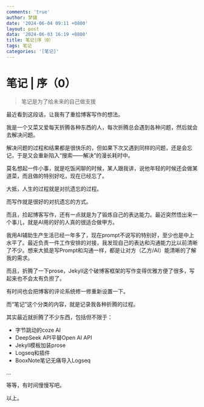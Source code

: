 ```yaml
---
comments: 'true'
author: 梦貘
date: '2024-06-04 09:11 +0800'
layout: post
data: '2024-06-03 16:19 +0800'
title: 笔记|序（0）
tags: 笔记
categories: '[笔记]'
---
```


# 笔记 | 序（0）

> 笔记是为了给未来的自己做支援

最近看到这段话，让我有了重拾博客写作的想法。

我是一个又菜又爱每天折腾各种东西的人，每次折腾总会遇到各种问题，然后就会去解决问题。

解决问题的过程和结果都是很快乐的，但如果下次又遇到同样的问题，还是会忘记，于是又会重新陷入“搜索——解决”的漫长耗时中。

莫名想起一件小事，就是吃饭闲聊的时候，某人跟我讲，说他年轻的时候还会做某道菜，而且做的特别好吃，现在已经忘了。

大抵，人生的过程就是对抗遗忘的过程。

而写作就是很好的对抗遗忘的方式。

而且，捡起博客写作，还有一点就是为了锻炼自己的表达能力。最近突然悟出来一个事儿，就是AI用的好的人真的很适合做甲方。

我用AI辅助生产生活已经一年多了，现在prompt不说写的特别好，至少也是中上水平了。最近负责一件工作安排的对接，我发现自己的表达和沟通能力比以前清晰了不少。想来大抵是写Prompt和沟通一样，都是让对方（乙方/AI）能清晰的了解我的需求。

而且，折腾了一下prose，Jekyll这个破博客框架的写作变得优雅方便了很多，写起来也不会太有负担了。

有时间也会把博客的评论系统修一修重新设置一下。

而“笔记”这个分类的内容，就是记录我各种折腾的过程。

其实最近就折腾了不少东西，包括但不限于：

- 字节跳动的coze AI
- DeepSeek API平替Open AI API
- Jekyll模板加装prose
- Logseq和插件
- BooxNote笔记无痛导入Logseq

...

等等，有时间慢慢写吧。

以上。
